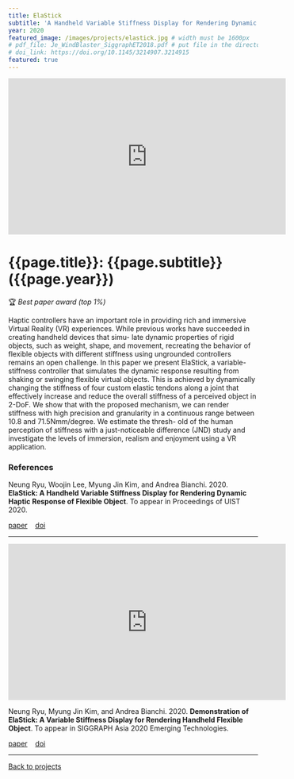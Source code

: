 ```yaml
---
title: ElaStick
subtitle: 'A Handheld Variable Stiffness Display for Rendering Dynamic Haptic Response of Flexible Object'
year: 2020
featured_image: /images/projects/elastick.jpg # width must be 1600px
# pdf_file: Je_WindBlaster_SiggraphET2018.pdf # put file in the directory FILES
# doi_link: https://doi.org/10.1145/3214907.3214915
featured: true
---
```


<iframe width="560" height="315" src="https://www.youtube.com/embed/jfIsgFb6hTY" frameborder="0" allow="accelerometer; autoplay; encrypted-media; gyroscope; picture-in-picture" allowfullscreen></iframe>

<!-- DO NOT CHANGE MANUALLY -->

# {{page.title}}: {{page.subtitle}} ({{page.year}})

🏆 _Best paper award (top 1%)_

Haptic controllers have an important role in providing rich and immersive Virtual Reality (VR) experiences. While previous works have succeeded in creating handheld devices that simu- late dynamic properties of rigid objects, such as weight, shape, and movement, recreating the behavior of flexible objects with different stiffness using ungrounded controllers remains an open challenge. In this paper we present ElaStick, a variable- stiffness controller that simulates the dynamic response resulting from shaking or swinging flexible virtual objects. This is achieved by dynamically changing the stiffness of four custom elastic tendons along a joint that effectively increase and reduce the overall stiffness of a perceived object in 2-DoF. We show that with the proposed mechanism, we can render stiffness with high precision and granularity in a continuous range between 10.8 and 71.5Nmm/degree. We estimate the thresh- old of the human perception of stiffness with a just-noticeable difference (JND) study and investigate the levels of immersion, realism and enjoyment using a VR application.

### References

Neung Ryu, Woojin Lee, Myung Jin Kim, and Andrea Bianchi. 2020. **ElaStick: A Handheld Variable Stiffness Display for Rendering Dynamic Haptic Response of Flexible Object**. To appear in Proceedings of UIST 2020.

<!-- DO NOT CHANGE MANUALLY -->

<a href="{{ site.url }}/files/{{ page.year }}/{{ page.pdf_file }}" target="_blank">paper</a>&nbsp;&nbsp;&nbsp;
<a href="{{ page.doi_link }}" target="_blank">doi</a>

---

<iframe width="560" height="315" src="https://www.youtube.com/embed/y8TkdgGh45c" frameborder="0" allow="accelerometer; autoplay; encrypted-media; gyroscope; picture-in-picture" allowfullscreen></iframe>

Neung Ryu, Myung Jin Kim, and Andrea Bianchi. 2020. **Demonstration of ElaStick: A Variable Stiffness Display for Rendering Handheld Flexible Object**. To appear in SIGGRAPH Asia 2020 Emerging Technologies.

<!-- DO NOT CHANGE MANUALLY -->

<a href="{{ site.url }}/files/{{ page.year }}/{{ page.pdf_file }}" target="_blank">paper</a>&nbsp;&nbsp;&nbsp;
<a href="{{ page.doi_link }}" target="_blank">doi</a>

---

<a href="/index.html" class="button button--large">Back to projects</a>
